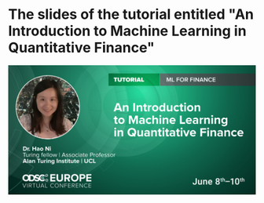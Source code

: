 # The slides of the tutorial entitled "An Introduction to Machine Learning in Quantitative Finance"
<img src="Dr. Hao Ni[64178].png" alt="The banner"/>
